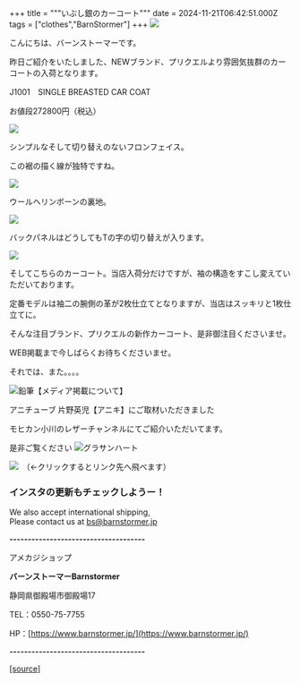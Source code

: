 +++
title = """いぶし銀のカーコート"""
date = 2024-11-21T06:42:51.000Z
tags = ["clothes","BarnStormer"]
+++
[![](https://stat.ameba.jp/user_images/20231023/16/barnstormer-go/b2/03/p/o0420015015354743273.png)](https://ameblo.jp/barnstormer-go/entry-12825670498.html)

こんにちは、バーンストーマーです。

昨日ご紹介をいたしました、NEWブランド、プリクエルより雰囲気抜群のカーコートの入荷となります。

J1001　SINGLE BREASTED CAR COAT

お値段272800円（税込）

[![](https://stat.ameba.jp/user_images/20241121/14/barnstormer-go/9b/c7/j/o0533070015512576017.jpg)](https://stat.ameba.jp/user_images/20241121/14/barnstormer-go/9b/c7/j/o0533070015512576017.jpg)

シンプルなそして切り替えのないフロンフェイス。

この裾の描く線が独特ですね。

[![](https://stat.ameba.jp/user_images/20241121/14/barnstormer-go/05/fc/j/o0466070015512576019.jpg)](https://stat.ameba.jp/user_images/20241121/14/barnstormer-go/05/fc/j/o0466070015512576019.jpg)

ウールヘリンボーンの裏地。

[![](https://stat.ameba.jp/user_images/20241121/14/barnstormer-go/88/11/j/o0466070015512576022.jpg)](https://stat.ameba.jp/user_images/20241121/14/barnstormer-go/88/11/j/o0466070015512576022.jpg)

バックパネルはどうしてもTの字の切り替えが入ります。

[![](https://stat.ameba.jp/user_images/20241121/14/barnstormer-go/6f/83/j/o0540070015512576021.jpg)](https://stat.ameba.jp/user_images/20241121/14/barnstormer-go/6f/83/j/o0540070015512576021.jpg)

そしてこちらのカーコート。当店入荷分だけですが、袖の構造をすこし変えていただいております。

定番モデルは袖二の腕側の革が2枚仕立てとなりますが、当店はスッキリと1枚仕立てに。

そんな注目ブランド、プリクエルの新作カーコート、是非御注目くださいませ。

WEB掲載まで今しばらくお待ちくださいませ。

それでは、また。。。。

![鉛筆](https://stat100.ameba.jp/blog/ucs/img/char/char3/519.png)【メディア掲載について】

アニチューブ 片野英児【アニキ】にご取材いただきました

モヒカン小川のレザーチャンネルにてご紹介いただいてます。

是非ご覧ください ![グラサンハート](https://stat100.ameba.jp/blog/ucs/img/char/char3/148.png)

[![](https://stat.ameba.jp/user_images/20230412/16/barnstormer-go/6a/23/p/o0108010815269242493.png)](https://www.instagram.com/barnstormer_daily/)　（←クリックするとリンク先へ飛べます）

### インスタの更新もチェックしようー！

We also accept international shipping,  
Please contact us at bs@barnstormer.jp

**\-------------------------------------**

アメカジショップ

**バーンストーマーBarnstormer**

静岡県御殿場市御殿場17

TEL：0550-75-7755

HP：[https://www.barnstormer.jp/](https://www.barnstormer.jp/)

**\-------------------------------------**

[[source]](https://ameblo.jp/barnstormer-go/entry-12875833162.html)
